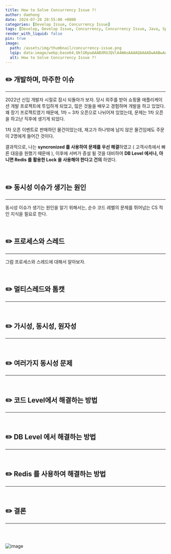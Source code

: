 ```yaml
---
title: How to Solve Concurrency Issue ?!
author: daehong
date: 2024-07-28 20:55:00 +0800
categories: [Develop Issue, Concurrency Issue]
tags: [Develop, Develop Issue, Concurrency, Concurrency Issue, Java, Spring, Issue]
render_with_liquid: false
pin: true
image:
  path: /assets/img/thumbnail/concurrency-issue.png
  lqip: data:image/webp;base64,UklGRpoAAABXRUJQVlA4WAoAAAAQAAAADwAABwAAQUxQSDIAAAARL0AmbZurmr57yyIiqE8oiG0bejIYEQTgqiDA9vqnsUSI6H+oAERp2HZ65qP/VIAWAFZQOCBCAAAA8AEAnQEqEAAIAAVAfCWkAALp8sF8rgRgAP7o9FDvMCkMde9PK7euH5M1m6VWoDXf2FkP3BqV0ZYbO6NA/VFIAAAA
  alt: How to Solve Concurrency Issue ?!
---
```


## ✏️ 개발하며, 마주한 이슈
---
2022년 신입 개발자 시절로 잠시 되돌아가 보자.
당시 외주를 받아 쇼핑몰 애플리케이션 개발 프로젝트에 투입하게 되었고, 많은 것들을 배우고 경험하며 개발을 하고 있었다.
꽤 장기 프로젝트였기 때문에, 1차 ~ 3차 오픈으로 나뉘어져 있었는데, 문제는 1차 오픈을 하고난 직후에 생기게 되었다.

1차 오픈 이벤트로 판매하던 물건이었는데, 재고가 하나밖에 남지 않은 물건임에도 주문이 2명에게 들어간 것이다.

결과적으로, 나는 **syncronized 를 사용하여 문제를 우선 해결**하였고 ( 고객사측에서 빠른 대응을 원했기 때문에 ),
이후에 서버가 증설 될 것을 대비하여 **DB Level 에서나, 아니면 Redis 를 활용한 Lock 을 사용해야 한다고 건의** 하였다.

<br>

## ✏️ 동시성 이슈가 생기는 원인
---
동시성 이슈가 생기는 원인을 알기 위해서는, 순수 코드 레벨의 문제를 뛰어넘는 CS 적인 지식을 필요로 한다.

<br>

## ✏️ 프로세스와 스레드
---
그럼 프로세스와 스레드에 대해서 알아보자.

<br>

## ✏️ 멀티스레드와 톰캣
---

<br>

## ✏️ 가시성, 동시성, 원자성
---

<br>

## ✏️ 여러가지 동시성 문제
---

<br>

## ✏️ 코드 Level에서 해결하는 방법
---

<br>

## ✏️ DB Level 에서 해결하는 방법
---

<br>

## ✏️ Redis 를 사용하여 해결하는 방법
---

<br>

## ✏️ 결론
---

<br>

<br>

![image](https://github.com/user-attachments/assets/85c6eb1b-ac65-4906-a278-6f36349c261a)